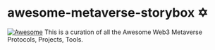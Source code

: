 # awesome-metaverse-storybox ✡
[![Awesome](https://awesome.re/badge.svg)](https://awesome.re)
This is a curation of all the Awesome Web3 Metaverse Protocols, Projects, Tools.
